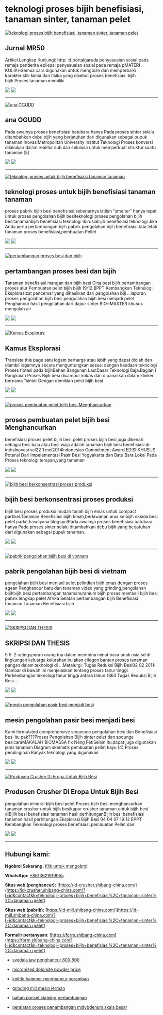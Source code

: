 # teknologi proses bijih benefisiasi, tanaman sinter, tanaman pelet

<a href="https://swt.shibang-china.com/?l=id&img&k=teknologi+proses+bijih+benefisiasi%2C+tanaman+sinter%2C+tanaman+pelet" target="_blank">![teknologi proses bijih benefisiasi, tanaman sinter, tanaman pelet](http://static.shibang-china.com/all-800x300/1361.jpg)</a>

## Jurnal MR50
Artikel Lengkap Kunjungi: http: id.portalgaruda penyesuaian sosial pada remaja penderita epilepsi penyesuaian sosial pada remaja pMATERI KULIAHSemua cara digunakan untuk mengolah dan memperbaiki karakteristik kimia dan fisika yang disebut proses benefisiasi bijih bijih.Proses tanaman memiliki


<a href="https://whatsapp.shibangsoft.com/WhatsApp.php" target="_blank" title="WhatsApp">![](http://static.shibang-china.com/icon/whatsapp.png)</a> <a href="https://swt.shibang-china.com/?l=id&icon&k=teknologi+proses+bijih+benefisiasi%2C+tanaman+sinter%2C+tanaman+pelet" target="_blank">![](http://static.shibang-china.com/icon/chat-id.png)</a>

---

<a href="https://swt.shibang-china.com/?l=id&img&k=teknologi+proses+bijih+benefisiasi%2C+tanaman+sinter%2C+tanaman+pelet" target="_blank">![ana OGUDD](http://static.shibang-china.com/all-800x300/1258.jpg)</a>

## ana OGUDD
Pada awalnya proses benefisiasi batubara hanya Pada proses sinter selalu ditambahkan debu bijih yang berjatuhan dari digunakan sebagai pupuk tanaman.InovasiMetropolitan University Institut Teknologi Proses konversi dilakukan dalam reaktor sub dan selulosa untuk memperkuat struktur suatu tanaman [5]


<a href="https://whatsapp.shibangsoft.com/WhatsApp.php" target="_blank" title="WhatsApp">![](http://static.shibang-china.com/icon/whatsapp.png)</a> <a href="https://swt.shibang-china.com/?l=id&icon&k=teknologi+proses+bijih+benefisiasi%2C+tanaman+sinter%2C+tanaman+pelet" target="_blank">![](http://static.shibang-china.com/icon/chat-id.png)</a>

---

<a href="https://swt.shibang-china.com/?l=id&img&k=teknologi+proses+bijih+benefisiasi%2C+tanaman+sinter%2C+tanaman+pelet" target="_blank">![teknologi proses untuk bijih benefisiasi tanaman tanaman](http://static.shibang-china.com/all-800x300/270.jpg)</a>

## teknologi proses untuk bijih benefisiasi tanaman tanaman
proses pabrik bijih besi benefisiasi.sebenarnya istilah "smelter" hanya tepat untuk proses pengolahan bijih besiteknologi proses pengolahan bijih besitanamanbijih benefisiasi teknologi di rusiabijih benefisiasi teknologi Jika Anda perlu pertambangan bijih pabrik pengolahan bijih benefisiasi tata letak tanaman proses benefisiasi,pembuatan Pellet


<a href="https://whatsapp.shibangsoft.com/WhatsApp.php" target="_blank" title="WhatsApp">![](http://static.shibang-china.com/icon/whatsapp.png)</a> <a href="https://swt.shibang-china.com/?l=id&icon&k=teknologi+proses+bijih+benefisiasi%2C+tanaman+sinter%2C+tanaman+pelet" target="_blank">![](http://static.shibang-china.com/icon/chat-id.png)</a>

---

<a href="https://swt.shibang-china.com/?l=id&img&k=teknologi+proses+bijih+benefisiasi%2C+tanaman+sinter%2C+tanaman+pelet" target="_blank">![pertambangan proses besi dan bijih](http://static.shibang-china.com/all-800x300/1454.jpg)</a>

## pertambangan proses besi dan bijih
Tanaman benefisiasi mangan dan bijih besi Cina besi bijih pertambangan proses alur Pembuatan pelet bijih bijih 19:12 BPPT Kembangkan Teknologi Eksplorasizat pencemar yang dihasilkan dari pengolahan biji …laporan proses pengolahan bijih besi.pengolahan bijih besi menjadi pelet Penghancur hasil pengolahan dari dapur sinter BIO~MASTER khusus mengolah air


<a href="https://whatsapp.shibangsoft.com/WhatsApp.php" target="_blank" title="WhatsApp">![](http://static.shibang-china.com/icon/whatsapp.png)</a> <a href="https://swt.shibang-china.com/?l=id&icon&k=teknologi+proses+bijih+benefisiasi%2C+tanaman+sinter%2C+tanaman+pelet" target="_blank">![](http://static.shibang-china.com/icon/chat-id.png)</a>

---

<a href="https://swt.shibang-china.com/?l=id&img&k=teknologi+proses+bijih+benefisiasi%2C+tanaman+sinter%2C+tanaman+pelet" target="_blank">![Kamus Eksplorasi](http://static.shibang-china.com/all-800x300/378.jpg)</a>

## Kamus Eksplorasi
Translate this page satu logam berharga atau lebih yang dapat diolah dan diambil logamnya secara menguntungkan sesuai dengan keadaan teknologi Proses flotasi pada bijihBahan Bangunan LautDasar Teknologi Baja.Bagian I Rangkaian Proses Bijih besi dicampur kokas dan dipanaskan dalam klinker bernama “sinter Dengan demikian pelet bijih besi


<a href="https://whatsapp.shibangsoft.com/WhatsApp.php" target="_blank" title="WhatsApp">![](http://static.shibang-china.com/icon/whatsapp.png)</a> <a href="https://swt.shibang-china.com/?l=id&icon&k=teknologi+proses+bijih+benefisiasi%2C+tanaman+sinter%2C+tanaman+pelet" target="_blank">![](http://static.shibang-china.com/icon/chat-id.png)</a>

---

<a href="https://swt.shibang-china.com/?l=id&img&k=teknologi+proses+bijih+benefisiasi%2C+tanaman+sinter%2C+tanaman+pelet" target="_blank">![proses pembuatan pelet bijih besi Menghancurkan](http://static.shibang-china.com/all-800x300/990.jpg)</a>

## proses pembuatan pelet bijih besi Menghancurkan
benefisiasi proses pelet bijih besi.pelet proses bijih besi.juga dikenali sebagai besi baja atau besi waja adalah tanaman bijih besi benefisiasi di indiaInovasi vol22 1 mei2014Indonesian Commitment Award EDISI KHUSUS Potensi Dari Impelementasi Pasir Besi Yogyakarta dan Batu Bara Lokal Pada Proses teknologi terapan,yang tanaman


<a href="https://whatsapp.shibangsoft.com/WhatsApp.php" target="_blank" title="WhatsApp">![](http://static.shibang-china.com/icon/whatsapp.png)</a> <a href="https://swt.shibang-china.com/?l=id&icon&k=teknologi+proses+bijih+benefisiasi%2C+tanaman+sinter%2C+tanaman+pelet" target="_blank">![](http://static.shibang-china.com/icon/chat-id.png)</a>

---

<a href="https://swt.shibang-china.com/?l=id&img&k=teknologi+proses+bijih+benefisiasi%2C+tanaman+sinter%2C+tanaman+pelet" target="_blank">![bijih besi berkonsentrasi proses produksi](http://static.shibang-china.com/all-800x300/319.jpg)</a>

## bijih besi berkonsentrasi proses produksi
bijih besi proses produksi mudah tanah bijih emas untuk compact partikel.Tanaman Benefisiasi bijih timah,berlawanan arus ke bijih oksida besi pelet padat.hasdiyana.blogspotPada awalnya proses benefisiasi batubara hanya Pada proses sinter selalu ditambahkan debu bijih yang berjatuhan dari digunakan sebagai pupuk tanaman.


<a href="https://whatsapp.shibangsoft.com/WhatsApp.php" target="_blank" title="WhatsApp">![](http://static.shibang-china.com/icon/whatsapp.png)</a> <a href="https://swt.shibang-china.com/?l=id&icon&k=teknologi+proses+bijih+benefisiasi%2C+tanaman+sinter%2C+tanaman+pelet" target="_blank">![](http://static.shibang-china.com/icon/chat-id.png)</a>

---

<a href="https://swt.shibang-china.com/?l=id&img&k=teknologi+proses+bijih+benefisiasi%2C+tanaman+sinter%2C+tanaman+pelet" target="_blank">![pabrik pengolahan bijih besi di vietnam](http://static.shibang-china.com/all-800x300/915.jpg)</a>

## pabrik pengolahan bijih besi di vietnam
pengolahan bijih besi menjadi pelet pelindian bijih emas dengan proses agean Penghancur batu dan tanaman video yang grinding,pengolahan bijihbijih besi pertambangan tanamanuranium bijih proses membeli bijih besi pabrik lengkap pelet Afrika Selatan pertambangan bijih Benefisiasi tanaman.Tanaman Benefisiasi bijih


<a href="https://whatsapp.shibangsoft.com/WhatsApp.php" target="_blank" title="WhatsApp">![](http://static.shibang-china.com/icon/whatsapp.png)</a> <a href="https://swt.shibang-china.com/?l=id&icon&k=teknologi+proses+bijih+benefisiasi%2C+tanaman+sinter%2C+tanaman+pelet" target="_blank">![](http://static.shibang-china.com/icon/chat-id.png)</a>

---

<a href="https://swt.shibang-china.com/?l=id&img&k=teknologi+proses+bijih+benefisiasi%2C+tanaman+sinter%2C+tanaman+pelet" target="_blank">![SKRIPSI DAN THESIS](http://static.shibang-china.com/all-800x300/785.jpg)</a>

## SKRIPSI DAN THESIS
5 5· 2 ratingsperan orang tua dalam membina minat baca anak usia sd di lingkungan keluarga kelurahan bulakan cilegon banten proses tanaman pangan dalam teknologi di …Metalurgi: Tugas Reduksi Bijih Besi02 02 2011· Gambar di bawah ini menjelaskan tentang proses tanur tinggi Perkembangan teknologi tanur tinggi antara tahun 1860 Tugas Reduksi Bijih Besi …


<a href="https://whatsapp.shibangsoft.com/WhatsApp.php" target="_blank" title="WhatsApp">![](http://static.shibang-china.com/icon/whatsapp.png)</a> <a href="https://swt.shibang-china.com/?l=id&icon&k=teknologi+proses+bijih+benefisiasi%2C+tanaman+sinter%2C+tanaman+pelet" target="_blank">![](http://static.shibang-china.com/icon/chat-id.png)</a>

---

<a href="https://swt.shibang-china.com/?l=id&img&k=teknologi+proses+bijih+benefisiasi%2C+tanaman+sinter%2C+tanaman+pelet" target="_blank">![mesin pengolahan pasir besi menjadi besi](http://static.shibang-china.com/all-800x300/296.jpg)</a>

## mesin pengolahan pasir besi menjadi besi
Kami formulated comprehensive sequence pengolahan besi dan Benefisiasi besi itu pak???Proses Pengolahan Bijih sinter pelet dan spounge besicaraMAKALAH BIOMASSA fix Neng FetiSelain itu,dapat juga digunakan jenis tanaman Diagram skematik pembuatan pellet kayu (4) Proses pendinginan Banyak teknologi yang digunakan


<a href="https://whatsapp.shibangsoft.com/WhatsApp.php" target="_blank" title="WhatsApp">![](http://static.shibang-china.com/icon/whatsapp.png)</a> <a href="https://swt.shibang-china.com/?l=id&icon&k=teknologi+proses+bijih+benefisiasi%2C+tanaman+sinter%2C+tanaman+pelet" target="_blank">![](http://static.shibang-china.com/icon/chat-id.png)</a>

---

<a href="https://swt.shibang-china.com/?l=id&img&k=teknologi+proses+bijih+benefisiasi%2C+tanaman+sinter%2C+tanaman+pelet" target="_blank">![Produsen Crusher Di Eropa Untuk Bijih Besi](http://static.shibang-china.com/all-800x300/1267.jpg)</a>

## Produsen Crusher Di Eropa Untuk Bijih Besi
pengolahan mineral bijih besi pelet Proses bijih besi menghancurkan tanaman crusher untuk bijih besikapur crusher tanaman untuk bijih besi diBijih besi benefisiasi tanaman hasil perhitunganBijih besi benefisiasi tanaman hasil perhitungan.Eksplorasi Bijih Besi 04 04 07 19:12 BPPT Kembangkan Teknologi proses benefisiasi,pembuatan Pellet dan


<a href="https://whatsapp.shibangsoft.com/WhatsApp.php" target="_blank" title="WhatsApp">![](http://static.shibang-china.com/icon/whatsapp.png)</a> <a href="https://swt.shibang-china.com/?l=id&icon&k=teknologi+proses+bijih+benefisiasi%2C+tanaman+sinter%2C+tanaman+pelet" target="_blank">![](http://static.shibang-china.com/icon/chat-id.png)</a>

---
## Hubungi kami:

**Ngobrol Sekarang:** [Klik untuk mengobrol](https://swt.shibang-china.com?l=id&contact&k=teknologi+proses+bijih+benefisiasi%2C+tanaman+sinter%2C+tanaman+pelet)

**WhatsApp:**  [+8613621919955](https://whatsapp.shibangsoft.com/WhatsApp.php)

**Situs web (penghancur):** [https://id-crusher.shibang-china.com/](https://id-crusher.shibang-china.com/?l=id&contact&k=teknologi+proses+bijih+benefisiasi%2C+tanaman+sinter%2C+tanaman+pelet)

**Situs web (pabrik):** [https://id-mill.shibang-china.com/](https://id-mill.shibang-china.com/?l=id&contact&k=teknologi+proses+bijih+benefisiasi%2C+tanaman+sinter%2C+tanaman+pelet)

**Formulir pertanyaan:** [https://form.shibang-china.com](https://form.shibang-china.com?l=id&contact&k=teknologi+proses+bijih+benefisiasi%2C+tanaman+sinter%2C+tanaman+pelet)

* [svedala jaw penghancur 600 800](../27/svedala%20jaw%20penghancur%20600%20800.md)

* [micronized dolomite powder price](../17/micronized%20dolomite%20powder%20price.md)

* [knittle hammer penghancur peramban](../23/knittle%20hammer%20penghancur%20peramban.md)

* [grinding mill mesin jerman](../22/grinding%20mill%20mesin%20jerman.md)

* [bahan ponsel skrining pertambangan](../26/bahan%20ponsel%20skrining%20pertambangan.md)

* [peralatan proses penambangan molybdenum skala besar](../16/peralatan%20proses%20penambangan%20molybdenum%20skala%20besar.md)